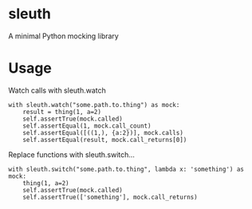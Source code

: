 sleuth
======

A minimal Python mocking library

# Usage

Watch calls with sleuth.watch

    with sleuth.watch("some.path.to.thing") as mock:
        result = thing(1, a=2)
        self.assertTrue(mock.called)
        self.assertEqual(1, mock.call_count)
        self.assertEqual([((1,), {a:2})], mock.calls)
        self.assertEqual(result, mock.call_returns[0])

Replace functions with sleuth.switch...

    with sleuth.switch("some.path.to.thing", lambda x: 'something') as mock:
        thing(1, a=2)
        self.assertTrue(mock.called)
        self.assertTrue(['something'], mock.call_returns)
